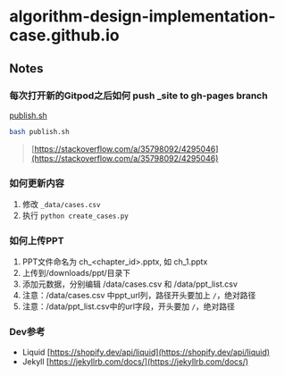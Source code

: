 # algorithm-design-implementation-case.github.io

## Notes

### 每次打开新的Gitpod之后如何 push _site to gh-pages branch

[publish.sh](publish.sh)

```bash
bash publish.sh
```

> [https://stackoverflow.com/a/35798092/4295046](https://stackoverflow.com/a/35798092/4295046)

### 如何更新内容

1. 修改 `_data/cases.csv`
2. 执行 `python create_cases.py`

### 如何上传PPT

1. PPT文件命名为 ch_<chapter_id>.pptx, 如 ch_1.pptx
2. 上传到/downloads/ppt/目录下
3. 添加元数据，分别编辑 /data/cases.csv 和 /data/ppt_list.csv
4. 注意：/data/cases.csv 中ppt_url列，路径开头要加上 `/`，绝对路径
5. 注意：/data/ppt_list.csv中的url字段，开头要加 `/`，绝对路径

### Dev参考

- Liquid [https://shopify.dev/api/liquid](https://shopify.dev/api/liquid)
- Jekyll [https://jekyllrb.com/docs/](https://jekyllrb.com/docs/)
